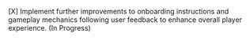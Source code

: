 [X] Implement further improvements to onboarding instructions and gameplay mechanics following user feedback to enhance overall player experience. (In Progress)